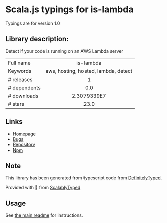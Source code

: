 
# Scala.js typings for is-lambda

Typings are for version 1.0

## Library description:
Detect if your code is running on an AWS Lambda server

|                    |                 |
| ------------------ | :-------------: |
| Full name          | is-lambda |
| Keywords           | aws, hosting, hosted, lambda, detect |
| # releases         | 1 |
| # dependents       | 0.0 |
| # downloads        | 2.3079339E7 |
| # stars            | 23.0 |

## Links
- [Homepage](https://github.com/watson/is-lambda)
- [Bugs](https://github.com/watson/is-lambda/issues)
- [Repository](https://github.com/watson/is-lambda)
- [Npm](https://www.npmjs.com/package/is-lambda)
    


## Note
This library has been generated from typescript code from [DefinitelyTyped](https://definitelytyped.org).

Provided with :purple_heart: from [ScalablyTyped](https://github.com/oyvindberg/ScalablyTyped)

## Usage
See [the main readme](../../readme.md) for instructions.


